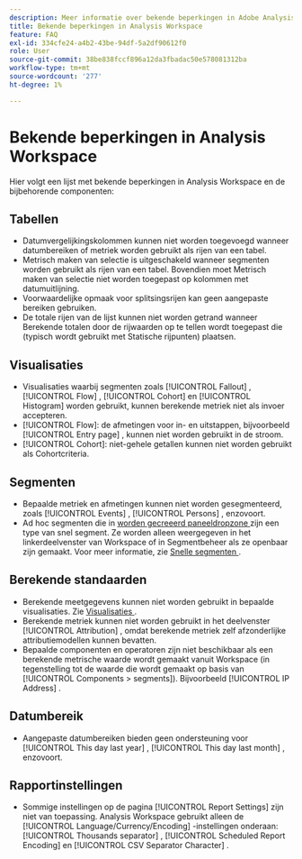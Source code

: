 ```yaml
---
description: Meer informatie over bekende beperkingen in Adobe Analysis Workspace en de bijbehorende componenten
title: Bekende beperkingen in Analysis Workspace
feature: FAQ
exl-id: 334cfe24-a4b2-43be-94df-5a2df90612f0
role: User
source-git-commit: 38be838fccf896a12da3fbadac50e578081312ba
workflow-type: tm+mt
source-wordcount: '277'
ht-degree: 1%

---
```


# Bekende beperkingen in Analysis Workspace

Hier volgt een lijst met bekende beperkingen in Analysis Workspace en de bijbehorende componenten:

## Tabellen

* Datumvergelijkingskolommen kunnen niet worden toegevoegd wanneer datumbereiken of metriek worden gebruikt als rijen van een tabel.
* Metrisch maken van selectie is uitgeschakeld wanneer segmenten worden gebruikt als rijen van een tabel. Bovendien moet Metrisch maken van selectie niet worden toegepast op kolommen met datumuitlijning.
* Voorwaardelijke opmaak voor splitsingsrijen kan geen aangepaste bereiken gebruiken.
* De totale rijen van de lijst kunnen niet worden getrand wanneer Berekende totalen door de rijwaarden op te tellen wordt toegepast die (typisch wordt gebruikt met Statische rijpunten) plaatsen.

## Visualisaties

* Visualisaties waarbij segmenten zoals [!UICONTROL Fallout] , [!UICONTROL Flow] , [!UICONTROL Cohort] en [!UICONTROL Histogram] worden gebruikt, kunnen berekende metriek niet als invoer accepteren.
* [!UICONTROL Flow]: de afmetingen voor in- en uitstappen, bijvoorbeeld [!UICONTROL Entry page] , kunnen niet worden gebruikt in de stroom.
* [!UICONTROL Cohort]: niet-gehele getallen kunnen niet worden gebruikt als Cohortcriteria.

## Segmenten

* Bepaalde metriek en afmetingen kunnen niet worden gesegmenteerd, zoals [!UICONTROL Events] , [!UICONTROL Persons] , enzovoort.
* Ad hoc segmenten die in [ worden gecreeerd paneeldropzone ](/help/analysis-workspace/c-panels/panels.md) zijn een type van snel segment. Ze worden alleen weergegeven in het linkerdeelvenster van Workspace of in Segmentbeheer als ze openbaar zijn gemaakt. Voor meer informatie, zie [ Snelle segmenten ](/help/components/segments/seg-quick.md).

## Berekende standaarden

* Berekende meetgegevens kunnen niet worden gebruikt in bepaalde visualisaties. Zie [ Visualisaties ](#visualizations).
* Berekende metriek kunnen niet worden gebruikt in het deelvenster [!UICONTROL Attribution] , omdat berekende metriek zelf afzonderlijke attributiemodellen kunnen bevatten.
* Bepaalde componenten en operatoren zijn niet beschikbaar als een berekende metrische waarde wordt gemaakt vanuit Workspace (in tegenstelling tot de waarde die wordt gemaakt op basis van [!UICONTROL Components > segments]). Bijvoorbeeld [!UICONTROL IP Address] .

## Datumbereik

* Aangepaste datumbereiken bieden geen ondersteuning voor [!UICONTROL This day last year] , [!UICONTROL This day last month] , enzovoort.


## Rapportinstellingen

* Sommige instellingen op de pagina [!UICONTROL Report Settings] zijn niet van toepassing. Analysis Workspace gebruikt alleen de [!UICONTROL Language/Currency/Encoding] -instellingen onderaan: [!UICONTROL Thousands separator] , [!UICONTROL Scheduled Report Encoding] en [!UICONTROL CSV Separator Character] .

